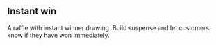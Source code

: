 ## Instant win

A raffle with instant winner drawing. Build suspense and let customers know if they have won immediately.
